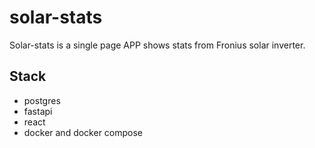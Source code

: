 # solar-stats


Solar-stats is a single page APP shows stats from Fronius solar inverter. 

## Stack
- postgres
- fastapi
- react
- docker and docker compose
